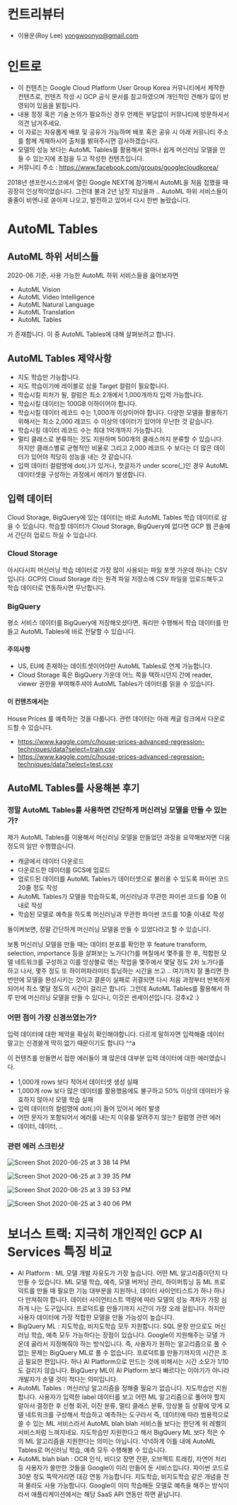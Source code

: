 # 컨트리뷰터
- 이용운(Roy Lee) yongwoonyo@gmail.com

# 인트로
- 이 컨텐츠는 Google Cloud Platform User Group Korea 커뮤니티에서 제작한 컨텐츠로, 컨텐츠 작성 시 GCP 공식 문서를 참고하였으며 개인적인 견해가 많이 반영되어 있음을 밝힙니다.
- 내용 정정 혹은 기술 논의가 필요하신 경우 언제든 부담없이 커뮤니티에 방문하셔서 의견 남겨주세요.
- 이 자료는 자유롭게 배포 및 공유가 가능하며 배포 혹은 공유 시 아래 커뮤니티 주소를 함께 게재하시어 출처를 밝혀주시면 감사하겠습니다.
- 모델의 성능 보다는 AutoML Tables를 활용해서 얼마나 쉽게 머신러닝 모델을 만들 수 있는지에 초점을 두고 작성한 컨텐츠입니다.
- 커뮤니티 주소 : https://www.facebook.com/groups/googlecloudkorea/

2018년 샌프란시스코에서 열린 Google NEXT에 참가해서 AutoML을 처음 접했을 때 굉장히 인상적이었습니다.
그런데 불과 2년 남짓 지났을까 .. AutoML 하위 서비스들이 줄줄이 비엔나로 쏟아져 나오고, 발전하고 있어서 다시 한번 놀랐습니다.

# AutoML Tables

## AutoML 하위 서비스들
2020-06 기준, 사용 가능한 AutoML 하위 서비스들을 읊어보자면 
- AutoML Vision
- AutoML Video Intelligence
- AutoML Natural Language
- AutoML Translation
- AutoML Tables

가 존재합니다. 이 중 AutoML Tables에 대해 살펴보려고 합니다.

## AutoML Tables 제약사항
- 지도 학습만 가능합니다.
- 지도 학습이기에 레이블로 삼을 Target 컬럼이 필요합니다.
- 학습시킬 피처가 될, 컬럼은 최소 2개에서 1,000개까지 입력 가능합니다.
- 학습시킬 데이터는 100GB 이하이어야 합니다.
- 학습시킬 데이터 레코드 수는 1,000개 이상이어야 합니다. 다양한 모델을 활용하기 위해서는 최소 2,000 레코드 수 이상의 데이터가 있어야 무난한 것 같습니다.
- 학습시킬 데이터 레코드 수는 최대 1억개까지 가능합니다.
- 멀티 클래스로 분류하는 것도 지원하며 500개의 클래스까지 분류할 수 있습니다. 하지만 클래스별로 균형적인 비율로 그리고 2,000 레코드 수 보다는 더 많은 데이터가 있어야 적당히 성능을 내는 것 같습니다.
- 입력 데이터 컬럼명에 dot(.)가 있거나, 첫글자가 under score(_)인 경우 AutoML 데이터셋을 구성하는 과정에서 에러가 발생합니다.

## 입력 데이터
Cloud Storage, BigQuery에 있는 데이터는 바로 AutoML Tables 학습 데이터로 삼을 수 있습니다. 학습할 데이터가 Cloud Storage, BigQuery에 없다면 GCP 웹 콘솔에서 간단히 업로드 하실 수 있습니다.
### Cloud Storage
아시다시피 머신러닝 학습 데이터로 가장 많이 사용되는 파일 포맷 가운데 하나는 CSV 입니다. GCP의 Cloud Storage 라는 원격 파일 저장소에 CSV 파일을 업로드해두고 학습 데이터로 연동하시면 무난합니다.
### BigQuery
평소 서비스 데이터를 BigQuery에 저장해오셨다면, 쿼리만 수행해서 학습 데이터를 만들고 AutoML Tables에 바로 전달할 수 있습니다.
#### 주의사항
- US, EU에 존재하는 데이트셋이어야만 AutoML Tables로 연계 가능합니다.
- Cloud Storage 혹은 BigQuery 가운데 어느 쪽을 택하시던지 간에 reader, viewer 권한을 부여해주셔야 AutoML Tables가 데이터를 읽을 수 있습니다.
#### 이 컨텐츠에서는
House Prices 를 예측하는 것을 다룹니다. 관련 데이터는 아래 캐글 링크에서 다운로드할 수 있습니다.
- https://www.kaggle.com/c/house-prices-advanced-regression-techniques/data?select=train.csv
- https://www.kaggle.com/c/house-prices-advanced-regression-techniques/data?select=test.csv

## AutoML Tables를 사용해본 후기
### 정말 AutoML Tables를 사용하면 간단하게 머신러닝 모델을 만들 수 있는가?
제가 AutoML Tables를 이용해서 머신러닝 모델을 만들었던 과정을 요약해보자면 다음 정도의 일만 수행했습니다.

- 캐글에서 데이터 다운로드
- 다운로드한 데이터를 GCS에 업로드
- 업로드된 데이터를 AutoML Tables가 데이터셋으로 불러올 수 있도록 파이썬 코드 20줄 정도 작성
- AutoML Tables가 모델을 학습하도록, 머신러닝과 무관한 파이썬 코드를 10줄 이내로 작성
- 학습된 모델로 예측을 하도록 머신러닝과 무관한 파이썬 코드를 10줄 이내로 작성 

돌이켜보면, 정말 간단하게 머신러닝 모델을 만들 수 있었다라고 할 수 있습니다. 

보통 머신러닝 모델을 만들 때는 데이터 분포를 확인한 후 feature transform, selection, importance 등을 살펴보는 노가다(?)를 며칠에서 몇주를 한 후, 적합한 모델 네트워크를 구성하고 이를 앙상블로 엮는 작업을 몇주에서 몇달 정도 2차 노가다를 하고 나서, 몇주 정도 또 하이퍼파라미터 튜닝하는 시간을 쓰고 .. 여기까지 잘 풀리면 한번만에 모델을 완성시키는 것이고 결론이 실패로 귀결되면 다시 처음 과정부터 반복하게 되어서 최소 몇달 정도의 시간이 걸리곤 합니다. 그런데 AutoML Tables를 활용해서 하루 만에 머신러닝 모델을 만들 수 있다니, 이것은 센세이션입니다. 강추x2 :)

### 어떤 점이 가장 신경쓰였는가? 
입력 데이터에 대한 제약을 확실히 확인해야합니다. 다르게 말하자면 입력해줄 데이터 말고는 신경쓸게 딱히 없기 때문이기도 합니다 ^^a

이 컨텐츠를 만들면서 접한 에러들이 꽤 많은데 대부분 입력 데이터에 대한 에러였습니다.

- 1,000개 rows 보다 적어서 데이터셋 생성 실패
- 1,000개 row 보다 많은 데이터를 활용했음에도 불구하고 50% 이상의 데이터가 유효하지 않아서 모델 학습 실패
- 입력 데이터의 컬럼명에 dot(.)이 들어 있어서 에러 발생
- 어떤 문자가 포함되어서 에러를 내는지 이유를 알려주지 않는? 컬럼명 관련 에러
- 데이터, 데이터, ..

### 관련 에러 스크린샷
![Screen Shot 2020-06-25 at 3 38 14 PM](https://user-images.githubusercontent.com/17630839/85668865-31b13e00-b6fa-11ea-92f3-903a867571dd.png)

![Screen Shot 2020-06-25 at 3 39 35 PM](https://user-images.githubusercontent.com/17630839/85669107-763cd980-b6fa-11ea-8b9e-f4c087fe62e4.png)

![Screen Shot 2020-06-25 at 3 39 53 PM](https://user-images.githubusercontent.com/17630839/85669141-7f2dab00-b6fa-11ea-8293-0575af77ed78.png)

![Screen Shot 2020-06-25 at 3 40 06 PM](https://user-images.githubusercontent.com/17630839/85669173-86ed4f80-b6fa-11ea-8f27-5e0ff6bd44c2.png)


# 보너스 트랙: 지극히 개인적인 GCP AI Services 특징 비교
- AI Platform : ML 모델 개발 자유도가 가장 높습니다. 어떤 ML 알고리즘이던지 다 만들 수 있습니다. ML 모델 학습, 예측, 모델 버저닝 관리, 하이퍼튜닝 등 ML 프로덕트를 만들 때 필요한 기능 대부분을 지원하나, 데이터 사이언티스트가 하나 하나 다 만져줘야 합니다. 데이터 사이언티스트 역량에 따라 모델의 성능 격차가 가장 심하게 나는 도구입니다. 프로덕트를 만들기까지 시간이 가장 오래 걸립니다. 하지만 사용자 데이터에 가장 적합한 모델을 만들 가능성이 높습니다.
- BigQuery ML : 지도학습, 비지도학습 모두 지원합니다. SQL 문장 만으로도 머신러닝 학습, 예측 모두 가능하다는 장점이 있습니다. Google이 지원해주는 모델 가운데 골라서 지정해줘야 하는 방식입니다. 즉, 사용자가 원하는 알고리즘으로 풀 수 없는 문제는 BigQuery ML로 풀 수 없습니다. 프로덕트를 만들기까지의 시간은 조금 필요한 편입니다. 허나 AI Platform으로 만드는 것에 비해서는 시간 소모가 1/10도 걸리지 않습니다. BigQuery ML이 AI Platform 보다 빠르다는 이야기가 아니라 개발자가 손댈 것이 적다는 의미입니다.
- AutoML Tables : 머신러닝 알고리즘을 정해줄 필요가 없습니다. 지도학습만 지원합니다. 사용자가 입력한 label 데이터를 보고 어떤 ML 알고리즘으로 풀어야 할지 알아서 결정한 후 선형 회귀, 이진 분류, 멀티 클래스 분류, 앙상블 등 상황에 맞게 모델 네트워크를 구성해서 학습하고 예측하는 도구라서 즉, 데이터에 따라 범용적으로 쓸 수 있는 ML 서비스라서 AutoML blah blah 서비스들 보다는 한단계 위 레벨의 서비스처럼 느껴지네요. 지도학습만 지원한다고 해서 BigQuery ML 보다 적은 수의 ML 알고리즘을 지원한다는 의미는 아닙니다. 넉넉하게 이틀 내에 AutoML Tables로 머신러닝 학습, 예측 모두 수행해볼 수 있습니다.
- AutoML blah blah : OCR 인식, 비디오 장면 전환, 오브젝트 트래킹, 자연어 처리 등 사용자가 쓸만한 것들을 Google이 미리 만들어 둔 서비스입니다. 파이썬 코드로 30분 정도 뚝딱거리면 대강 연동 가능합니다. 지도학습, 비지도학습 같은 개념을 전혀 몰라도 사용 가능합니다. Google이 이미 학습해둔 모델로 예측을 해주는 방식이라서 애플리케이션에서는 해당 SaaS API 연동만 하면 끝납니다.
